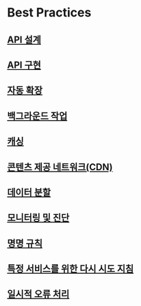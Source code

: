 # Best Practices
## [API 설계](./api-design.md)
## [API 구현](./api-implementation.md)
## [자동 확장](./auto-scaling.md)
## [백그라운드 작업](./background-jobs.md)
## [캐싱](./caching.md)
## [콘텐츠 제공 네트워크(CDN)](./cdn.md)
## [데이터 분할](./data-partitioning.md)
## [모니터링 및 진단](./monitoring.md)
## [명명 규칙](./naming-conventions.md)
## [특정 서비스를 위한 다시 시도 지침](./retry-service-specific.md)
## [일시적 오류 처리](./transient-faults.md)
